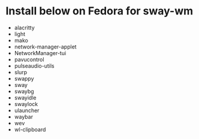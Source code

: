 # Install below on Fedora for sway-wm

  - alacritty
  - light
  - mako
  - network-manager-applet
  - NetworkManager-tui
  - pavucontrol
  - pulseaudio-utils
  - slurp
  - swappy
  - sway
  - swaybg
  - swayidle
  - swaylock
  - ulauncher
  - waybar
  - wev
  - wl-clipboard